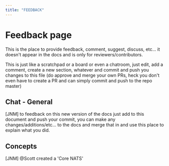 ```yaml
---
title: "FEEDBACK"
---
```

# Feedback page

This is the place to provide feedback, comment, suggest, discuss, etc... it doesn't appear in the docs and is only for reviewers/contributors.

This is just like a scratchpad or a board or even a chatroom, just edit, add a comment, create a new section, whatever and commit and push you changes to this file (do approve and merge your own PRs, heck you don't even have to create a PR and can simply commit and push to the repo master)

## Chat - General

[JNM] to feedback on this new version of the docs just add to this document and push your commit, you can make any changes/additions/etc... to the docs and merge that in and use this place to explain what you did.

## Concepts

[JNM] @Scott created a 'Core NATS'